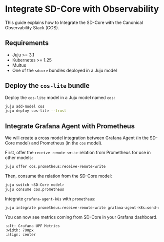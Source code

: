 # Integrate SD-Core with Observability

This guide explains how to Integrate the SD-Core with the Canonical Observability Stack (COS).

## Requirements

- Juju >= 3.1
- Kubernetes >= 1.25
- Multus
- One of the `sdcore` bundles deployed in a Juju model

## Deploy the `cos-lite` bundle

Deploy the `cos-lite` model in a Juju model named `cos`:

```bash
juju add-model cos 
juju deploy cos-lite --trust
```

## Integrate Grafana Agent with Prometheus

We will create a cross model integration between Grafana Agent (in the SD-Core model) and Prometheus (in the `cos` model).

First, offer the `receive-remote-write` relation from Prometheus for use in other models:

```bash
juju offer cos.prometheus:receive-remote-write
```

Then, consume the relation from the SD-Core model:

```bash
juju switch <SD-Core model>
juju consume cos.prometheus
```

Integrate `grafana-agent-k8s` with `prometheus`:

```bash
juju integrate prometheus:receive-remote-write grafana-agent-k8s:send-remote-write
```

You can now see metrics coming from SD-Core in your Grafana dashboard.

```{image} ../images/grafana_upf.png
:alt: Grafana UPF Metrics
:width: 700px
:align: center
```
